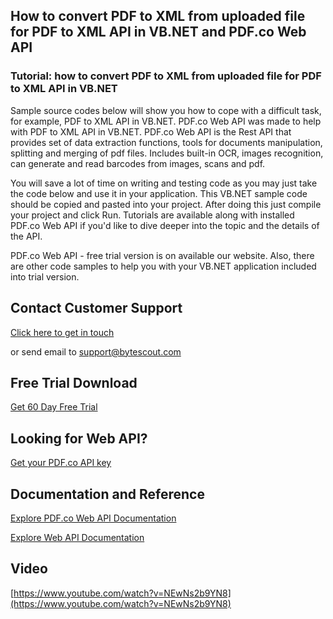 ## How to convert PDF to XML from uploaded file for PDF to XML API in VB.NET and PDF.co Web API

### Tutorial: how to convert PDF to XML from uploaded file for PDF to XML API in VB.NET

Sample source codes below will show you how to cope with a difficult task, for example, PDF to XML API in VB.NET. PDF.co Web API was made to help with PDF to XML API in VB.NET. PDF.co Web API is the Rest API that provides set of data extraction functions, tools for documents manipulation, splitting and merging of pdf files. Includes built-in OCR, images recognition, can generate and read barcodes from images, scans and pdf.

You will save a lot of time on writing and testing code as you may just take the code below and use it in your application. This VB.NET sample code should be copied and pasted into your project. After doing this just compile your project and click Run. Tutorials are available along with installed PDF.co Web API if you'd like to dive deeper into the topic and the details of the API.

PDF.co Web API - free trial version is on available our website. Also, there are other code samples to help you with your VB.NET application included into trial version.

## Contact Customer Support

[Click here to get in touch](https://bytescout.zendesk.com/hc/en-us/requests/new?subject=PDF.co%20Web%20API%20Question)

or send email to [support@bytescout.com](mailto:support@bytescout.com?subject=PDF.co%20Web%20API%20Question) 

## Free Trial Download

[Get 60 Day Free Trial](https://bytescout.com/download/web-installer?utm_source=github-readme)

## Looking for Web API? 

[Get your PDF.co API key](https://pdf.co/documentation/api?utm_source=github-readme)

## Documentation and Reference

[Explore PDF.co Web API Documentation](https://bytescout.com/documentation/index.html?utm_source=github-readme)

[Explore Web API Documentation](https://pdf.co/documentation/api?utm_source=github-readme)

## Video

[https://www.youtube.com/watch?v=NEwNs2b9YN8](https://www.youtube.com/watch?v=NEwNs2b9YN8)